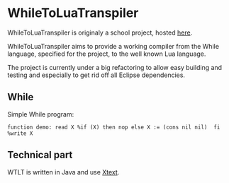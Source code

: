 WhileToLuaTranspiler
===

WhileToLuaTranspiler is originaly a school project, hosted
[here](https://github.com/fleimme/comp).


WhileToLuaTranspiler aims to provide a working compiler from the While
language, specified for the project, to the well known Lua language.


The project is currently under a big refactoring to allow easy building
and testing and especially to get rid off all Eclipse dependencies.

While
--

Simple While program:

``
function demo:
read X
%if (X) then
  nop
else
  X := (cons nil nil) 
fi
%write X
``

Technical part
--

WTLT is written in Java and use [Xtext](http://www.eclipse.org/Xtext/).
